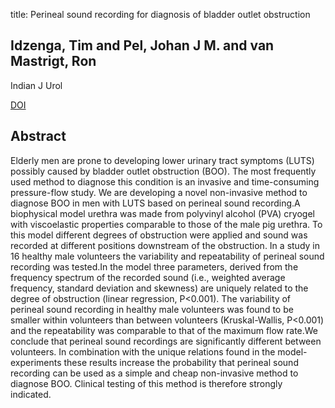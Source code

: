title: Perineal sound recording for diagnosis of bladder outlet obstruction

## Idzenga, Tim and Pel, Johan J M. and van Mastrigt, Ron
Indian J Urol

<a href="https://doi.org/10.4103/0970-1591.45545">DOI</a>

## Abstract
Elderly men are prone to developing lower urinary tract symptoms (LUTS) possibly caused by bladder outlet obstruction (BOO). The most frequently used method to diagnose this condition is an invasive and time-consuming pressure-flow study. We are developing a novel non-invasive method to diagnose BOO in men with LUTS based on perineal sound recording.A biophysical model urethra was made from polyvinyl alcohol (PVA) cryogel with viscoelastic properties comparable to those of the male pig urethra. To this model different degrees of obstruction were applied and sound was recorded at different positions downstream of the obstruction. In a study in 16 healthy male volunteers the variability and repeatability of perineal sound recording was tested.In the model three parameters, derived from the frequency spectrum of the recorded sound (i.e., weighted average frequency, standard deviation and skewness) are uniquely related to the degree of obstruction (linear regression, P<0.001). The variability of perineal sound recording in healthy male volunteers was found to be smaller within volunteers than between volunteers (Kruskal-Wallis, P<0.001) and the repeatability was comparable to that of the maximum flow rate.We conclude that perineal sound recordings are significantly different between volunteers. In combination with the unique relations found in the model-experiments these results increase the probability that perineal sound recording can be used as a simple and cheap non-invasive method to diagnose BOO. Clinical testing of this method is therefore strongly indicated.

